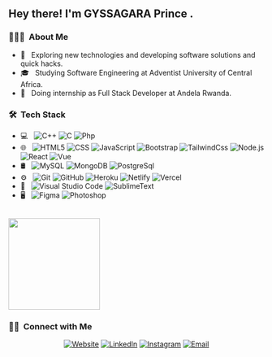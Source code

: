 <br>

<h2> Hey there! I'm GYSSAGARA Prince .</h2>

<h3> 👨🏻‍💻 &nbsp;About Me </h3>

- 🤔 &nbsp; Exploring new technologies and developing software solutions and quick hacks.
- 🎓 &nbsp; Studying Software Engineering at Adventist University of Central Africa.
- 💼 &nbsp; Doing internship as Full Stack Developer at Andela Rwanda.
<h3> 🛠 &nbsp;Tech Stack</h3>

- 💻 &nbsp;
  ![C++](https://img.shields.io/badge/-C++-333333?style=flat&logo=C%2B%2B&logoColor=00599C)
  ![C](https://img.shields.io/badge/-C-333333?style=flat&logo=C)
  ![Php](https://img.shields.io/badge/-Php-333333?style=flat&logo=php)
- 🌐 &nbsp;
  ![HTML5](https://img.shields.io/badge/-HTML5-333333?style=flat&logo=HTML5)
  ![CSS](https://img.shields.io/badge/-CSS-333333?style=flat&logo=CSS3&logoColor=1572B6)
  ![JavaScript](https://img.shields.io/badge/-JavaScript-333333?style=flat&logo=javascript)
  ![Bootstrap](https://img.shields.io/badge/-Bootstrap-333333?style=flat&logo=bootstrap&logoColor=563D7C)
  ![TailwindCss](https://img.shields.io/badge/-Tailwindcss-333333?style=flat&logo=Tailwindcss)
  ![Node.js](https://img.shields.io/badge/-Node.js-333333?style=flat&logo=node.js)
  ![React](https://img.shields.io/badge/-React-333333?style=flat&logo=react)
  ![Vue](https://img.shields.io/badge/-Vue.js-333333?style=flat&logo=vue.js)
- 🛢 &nbsp;
  ![MySQL](https://img.shields.io/badge/-MySQL-333333?style=flat&logo=mysql)
  ![MongoDB](https://img.shields.io/badge/-MongoDB-333333?style=flat&logo=mongodb)
  ![PostgreSql](https://img.shields.io/badge/-Postgresql-333333?style=flat&logo=PostgreSql)
- ⚙️ &nbsp;
  ![Git](https://img.shields.io/badge/-Git-333333?style=flat&logo=git)
  ![GitHub](https://img.shields.io/badge/-GitHub-333333?style=flat&logo=github)
  ![Heroku](https://img.shields.io/badge/-Heroku-333333?style=flat&logo=heroku)
  ![Netlify](https://img.shields.io/badge/-Netlify-333333?style=flat&logo=netlify)
  ![Vercel](https://img.shields.io/badge/-Vercel-333333?style=flat&logo=vercel)
- 🔧 &nbsp;
  ![Visual Studio Code](https://img.shields.io/badge/-Visual%20Studio%20Code-333333?style=flat&logo=visual-studio-code&logoColor=007ACC)
  ![SublimeText](https://img.shields.io/badge/-SublimeText-333333?style=flat&logo=SublimeText)
- 🖥 &nbsp;
  ![Figma](https://img.shields.io/badge/-Figma-333333?style=flat&logo=Figma)
  ![Photoshop](https://img.shields.io/badge/-Photoshop-333333?style=flat&logo=adobe-photoshop)

<br/>

<a href="https://github.com/gyssa-prince">
  <img height="180em" src="https://github-readme-stats.vercel.app/api?username=gyssa-prince&theme=buefy&show_icons=true" />
<!--   <img height="180em" src="https://github-readme-stats.vercel.app/api/top-langs/?username=gyssa-prince&theme=buefy&layout=compact" /> -->
</a>

<br/>

<h3> 🤝🏻 &nbsp;Connect with Me </h3>

<p align="center">
<a href="https://gyssagara.herokuapp.com/"><img alt="Website" src="https://img.shields.io/badge/Website-www.gyssagara.herokuapp.com-blue?style=flat-square&logo=google-chrome"></a>
<a href="https://www.linkedin.com/in/gyssagara-prince-355915153/"><img alt="LinkedIn" src="https://img.shields.io/badge/LinkedIn-GYSSAGARA Prince-blue?style=flat-square&logo=linkedin"></a>
<a href="https://www.instagram.com/prince_gyssa/"><img alt="Instagram" src="https://img.shields.io/badge/Instagram-prince_gyssa-blue?style=flat-square&logo=instagram"></a>
<a href="mailto:gyssagaraprince@gmail.com"><img alt="Email" src="https://img.shields.io/badge/Email-gyssagaraprince@gmail.com-blue?style=flat-square&logo=gmail"></a>
</p>
